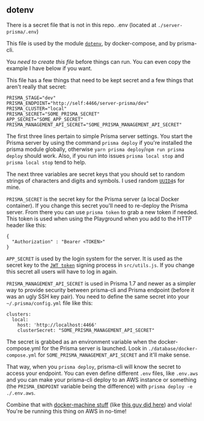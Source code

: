 ## dotenv

There is a secret file that is not in this repo. .env
(located at `./server-prisma/.env`)

This file is used by the module [`dotenv`](https://github.com/motdotla/dotenv), by docker-compose, and by prisma-cli.

You *need to create this file* before things can run. You can even copy the example I have below if you want.

This file has a few things that need to be kept secret and a few things that aren't really that secret:
```
PRISMA_STAGE="dev"
PRISMA_ENDPOINT="http://self:4466/server-prisma/dev"
PRISMA_CLUSTER="local"
PRISMA_SECRET="SOME_PRISMA_SECRET"
APP_SECRET="SOME_APP_SECRET"
PRISMA_MANAGEMENT_API_SECRET="SOME_PRISMA_MANAGEMENT_API_SECRET"
```

The first three lines pertain to simple Prisma server settings. You start the Prisma server by using the command `prisma deploy` if you're installed the prisma module globally, otherwise `yarn prisma deploy`/`npm run prisma deploy` should work. Also, if you run into issues `prisma local stop` and `prisma local stop` tend to help.

The next three variables are secret keys that you should set to random strings of characters and digits and symbols. I used random [`UUID4`](https://www.uuidgenerator.net/)s for mine.

`PRISMA_SECRET` is the secret key for the Prisma server (a local Docker container). If you change this secret you'll need to re-deploy the Prisma server. From there you can use `prisma token` to grab a new token if needed. This token is used when using the Playground when you add to the HTTP header like this:
```
{
  "Authorization" : "Bearer <TOKEN>"
}
```

`APP_SECRET` is used by the login system for the server. It is used as the secret key to the [`JWT token`](https://jwt.io/) signing process in `src/utils.js`. If you change this secret all users will have to log in again.

`PRISMA_MANAGEMENT_API_SECRET` is used in Prisma 1.7 and newer as a simpler way to provide security between prisma-cli and Prisma endpoint (before it was an ugly SSH key pair). You need to define the same secret into your `~/.prisma/config.yml` file like this:
```
clusters:
  local:
    host: 'http://localhost:4466'
    clusterSecret: "SOME_PRISMA_MANAGEMENT_API_SECRET"
```
The secret is grabbed as an environment variable when the docker-compose.yml for the Prisma server is launched. Look in `./database/docker-compose.yml` for `SOME_PRISMA_MANAGEMENT_API_SECRET` and it'll make sense.

That way, when you `prisma deploy`, prisma-cli will know the secret to access your endpoint. You can even define different `.env` files, like `.env.aws` and you can make your prisma-cli deploy to an AWS instance or something (the `PRISMA_ENDPOINT` variable being the difference) with `prisma deploy -e ./.env.aws`.

Combine that with [docker-machine stuff](https://docs.docker.com/machine/drivers/aws/) (like [this guy did here](http://www.prisma.io/forum/t/deployment-of-prisma-to-aws-ec2/2880)) and viola! You're be running this thing on AWS in no-time!
